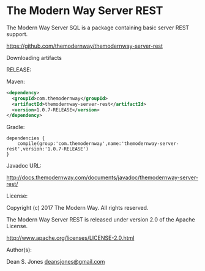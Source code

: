 The Modern Way Server REST
======

The Modern Way Server SQL is a package containing basic server REST support.

https://github.com/themodernway/themodernway-server-rest

Downloading artifacts

RELEASE:

Maven:
```xml
<dependency>
  <groupId>com.themodernway</groupId>
  <artifactId>themodernway-server-rest</artifactId>
  <version>1.0.7-RELEASE</version>
</dependency>
```
Gradle:

```
dependencies {
    compile(group:'com.themodernway',name:'themodernway-server-rest',version:'1.0.7-RELEASE')
}
```
Javadoc URL:

http://docs.themodernway.com/documents/javadoc/themodernway-server-rest/

License:

Copyright (c) 2017 The Modern Way. All rights reserved.

The Modern Way Server REST is released under version 2.0 of the Apache License.

http://www.apache.org/licenses/LICENSE-2.0.html

Author(s):

Dean S. Jones
deansjones@gmail.com
